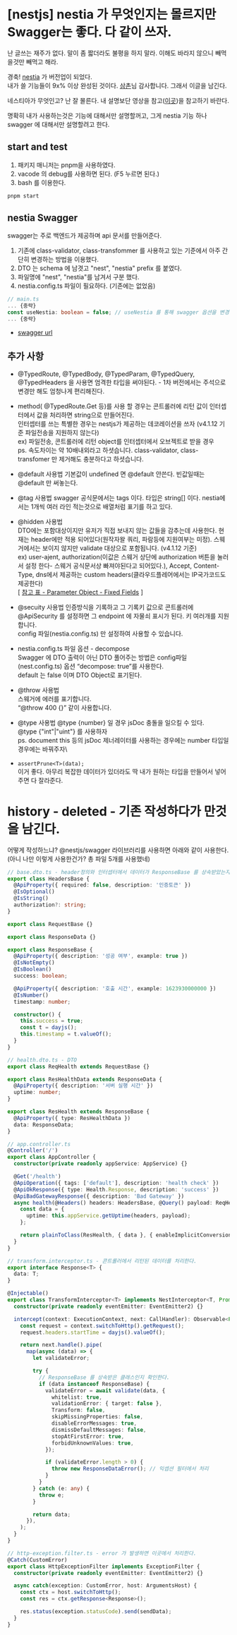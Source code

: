 # [nestjs] nestia 가 무엇인지는 몰르지만 Swagger는 좋다. 다 같이 쓰자.

난 글쓰는 재주가 없다. 말이 좀 짧더라도 불평을 하지 말라. 이해도 바라지 않으니 빼먹을것만 빼먹고 해라.

경축! [nestia](https://nestia.io) 가 버전업이 되었다.  
내가 쓸 기능들이 9x% 이상 완성된 것이다. [삼촌](https://github.com/samchon)님 감사합니다. 그래서 이글을 남긴다.

네스티아가 무엇인고? 난 잘 몰른다. 내 설명보단 영상을 참고([이곳](https://youtu.be/VH1GTGIMHQw?t=353))을 참고하기 바란다.

명확히 내가 사용하는것은 기능에 대해서만 설명할꺼고, 그게 nestia 기능 하나 swagger 에 대해서만 설명할려고 한다.

## start and test

1. 패키지 매니저는 pnpm을 사용하였다.
2. vacode 의 debug를 사용하면 된다. (F5 누르면 된다.)
3. bash 를 이용한다.

```bash
pnpm start
```

## nestia Swagger

swagger는 주로 백엔드가 제공하며 api 문서를 만들어준다.

1. 기존에 class-validator, class-transfommer 를 사용하고 있는 기준에서 아주 간단히 변경하는 방법을 이용했다.
2. DTO 는 schema 에 남겻고 "nest", "nestia" prefix 를 붙였다.
3. 파일명에 "nest", "nestia"를 남겨서 구분 했다.
4. nestia.config.ts 파일이 필요하다. (기존에는 없었음)

```ts
// main.ts
... {중략}
const useNestia: boolean = false; // useNestia 를 통해 swagger 옵션을 변경한다.
... {중략}
```

- [swagger url](localhost:3000)

## 추가 사항

- @TypedRoute, @TypedBody, @TypedParam, @TypedQuery, @TypedHeaders 을 사용면 엄격한 타입을 써야된다. - 1차 버전에서는 주석으로 변경만 해도 엄청나게 편리해진다.
- method( @TypedRoute.Get 등)를 사용 할 경우는 콘트롤러에 리턴 값이 인터셉터에서 값을 처리하면 string으로 만들어진다.  
  인터셉터를 쓰는 특별한 경우는 nestjs가 제공하는 데코레이션을 쓰자 (v4.1.12 기준 파일전송을 지원하지 않는다)  
  ex) 파일전송, 콘트롤러에 리턴 object를 인터셉터에서 오브젝트로 받을 경우  
  ps. 속도차이는 약 10배내외라고 하셧습니다. class-validator, class-transfomer 만 제거해도 충분하다고 하셧습니다.

- @default 사용법
  기본값이 undefined 면 @default 안쓴다. 빈값일때는 @default 만 써놓는다.
- @tag 사용법
  swagger 공식문에서는 tags 이다. 타입은 string[] 이다. nestia에서는 1개씩 여러 라인 적는것으로 배열처럼 표기를 하고 있다.
- @hidden 사용법  
  DTO에는 포함대상이지만 유저가 직접 보내지 않는 값들을 감추는데 사용한다. 현재는 header에만 적용 되어있다(원작자왈 쿼리, 파람등에 지원여부는 미정). 스웨거에서는 보이지 않지만 validate 대상으로 포함됩니다. (v4.1.12 기준)  
  ex) user-ajent, authorization(이값은 스웨거 상단에 authorization 버튼을 눌러서 설정 한다- 스웨거 공식문서상 빠져야된다고 되어있다.), Accept, Content-Type, dns에서 제공하는 custom headers(클라우드플레어에서는 IP국가코드도 제공한다)  
  [ [참고 표 - Parameter Object - Fixed Fields][1] ]

  [1]: https://swagger.io/specification/v3/#parameter-object

- @secuity 사용법
  인증방식을 기록하고 그 기록키 값으로 콘트롤러에 @ApiSecurity 를 설정하면 그 endpoint 에 자물쇠 표시가 된다. 키 여러개를 지원합니다.  
  config 파일(nestia.config.ts) 만 설정하여 사용할 수 있습니다.
- nestia.config.ts 파일 옵션 - decompose  
  Swagger 에 DTO 출력이 아닌 DTO 풀어주는 방법은 config파일(nest.config.ts) 옵션 “decompose: true”를 사용한다.  
  default 는 false 이며 DTO Object로 표기된다.
- @throw 사용법  
  스웨거에 에러를 표기합니다.  
  “@throw 400 {}” 같이 사용합니다.
- @type 사용법
  @type {number} 일 경우 jsDoc 충돌을 일으킬 수 있다.  
  @type {"int"|"uint"} 를 사용하자  
  ps. document this 등의 jsDoc 제너레이터를 사용하는 경우에는 number 타입일 경우에는 바꿔주자\
- `assertPrune<T>(data);`  
  이거 좋다. 아무리 복잡한 데이터가 있더라도 딱 내가 원하는 타입을 만들어서 넣어주면 다 잘라준다.

# history - deleted - 기존 작성하다가 만것을 남긴다.

어떻게 작성하느냐? @nestjs/swagger 라이브러리를 사용하면 아래와 같이 사용한다. (아니 나만 이렇게 사용한건가? 총 파일 5개를 사용했네)

```ts
// base.dto.ts - header정의와 인터셉터에서 데이터가 ResponseBase 를 상속받았는지 확인하기 위해 사용한다.
export class HeadersBase {
  @ApiProperty({ required: false, description: '인증토큰' })
  @IsOptional()
  @IsString()
  authorization?: string;
}

export class RequestBase {}

export class ResponseData {}

export class ResponseBase {
  @ApiProperty({ description: '성공 여부', example: true })
  @IsNotEmpty()
  @IsBoolean()
  success: boolean;

  @ApiProperty({ description: '호출 시간', example: 1623930000000 })
  @IsNumber()
  timestamp: number;

  constructor() {
    this.success = true;
    const t = dayjs();
    this.timestamp = t.valueOf();
  }
}

// health.dto.ts - DTO
export class ReqHealth extends RequestBase {}

export class ResHealthData extends ResponseData {
  @ApiProperty({ description: '서버 실행 시간' })
  uptime: number;
}

export class ResHealth extends ResponseBase {
  @ApiProperty({ type: ResHealthData })
  data: ResponseData;
}

// app.controller.ts
@Controller('/')
export class AppController {
  constructor(private readonly appService: AppService) {}

  @Get('/health')
  @ApiOperation({ tags: ['default'], description: 'health check' })
  @ApiOkResponse({ type: Health.Response, description: 'success' })
  @ApiBadGatewayResponse({ description: 'Bad Gateway' })
  async health(@Headers() headers: HeadersBase, @Query() payload: ReqHealth) {
    const data = {
      uptime: this.appService.getUptime(headers, payload);
    };

    return plainToClass(ResHealth, { data }, { enableImplicitConversion: true })
  }
}

// transform.interceptor.ts - 콘트롤러에서 리턴된 데이터를 처리한다.
export interface Response<T> {
  data: T;
}

@Injectable()
export class TransformInterceptor<T> implements NestInterceptor<T, Promise<Response<T>>> {
  constructor(private readonly eventEmitter: EventEmitter2) {}

  intercept(context: ExecutionContext, next: CallHandler): Observable<Promise<Response<T>>> {
    const request = context.switchToHttp().getRequest();
    request.headers.startTime = dayjs().valueOf();

    return next.handle().pipe(
      map(async (data) => {
        let validateError;

        try {
          // ResponseBase 를 상속받은 클래스인지 확인한다.
          if (data instanceof ResponseBase) {
            validateError = await validate(data, {
              whitelist: true,
              validationError: { target: false },
              Transform: false,
              skipMissingProperties: false,
              disableErrorMessages: true,
              dismissDefaultMessages: false,
              stopAtFirstError: true,
              forbidUnknownValues: true,
            });

            if (validateError.length > 0) {
              throw new ResponseDataError(); // 익셉션 필터에서 처리
            }
          }
        } catch (e: any) {
          throw e;
        }

        return data;
      }),
    );
  }
}

// http-exception.filter.ts - error 가 발생하면 이곳에서 처리한다.
@Catch(CustomError)
export class HttpExceptionFilter implements ExceptionFilter {
  constructor(private readonly eventEmitter: EventEmitter2) {}

  async catch(exception: CustomError, host: ArgumentsHost) {
    const ctx = host.switchToHttp();
    const res = ctx.getResponse<Response>();

    res.status(exception.statusCode).send(sendData);
  }
}
```

